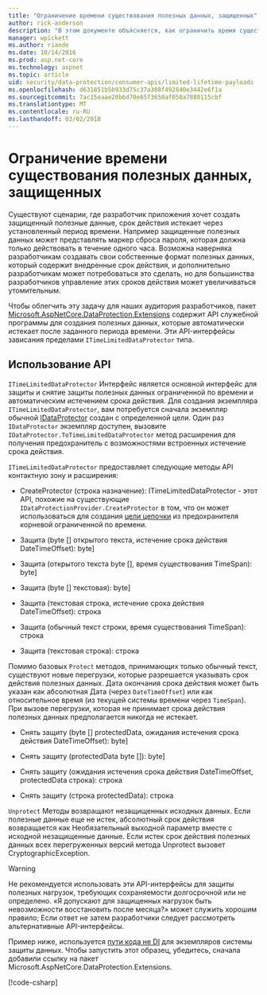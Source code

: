 ```yaml
---
title: "Ограничение времени существования полезных данных, защищенных"
author: rick-anderson
description: "В этом документе объясняется, как ограничить время существования защищенных полезных данных с помощью интерфейсов API защиты данных ASP.NET Core."
manager: wpickett
ms.author: riande
ms.date: 10/14/2016
ms.prod: asp.net-core
ms.technology: aspnet
ms.topic: article
uid: security/data-protection/consumer-apis/limited-lifetime-payloads
ms.openlocfilehash: d631851b5b933d75c37a308f492840e3442e6f1a
ms.sourcegitcommit: 7ac15eaae20b6d70e65f3650af050a7880115cbf
ms.translationtype: MT
ms.contentlocale: ru-RU
ms.lasthandoff: 03/02/2018
---
```

# <a name="limiting-the-lifetime-of-protected-payloads"></a>Ограничение времени существования полезных данных, защищенных

Существуют сценарии, где разработчик приложения хочет создать защищенный полезные данные, срок действия истекает через установленный период времени. Например защищенные полезных данных может представлять маркер сброса пароля, которая должна только действовать в течение одного часа. Возможна наверняка разработчикам создавать свои собственные формат полезных данных, который содержит внедренные срок действия, и дополнительно разработчикам может потребоваться это сделать, но для большинства разработчиков управление этих сроков действия может увеличиваться утомительным.

Чтобы облегчить эту задачу для наших аудитория разработчиков, пакет [Microsoft.AspNetCore.DataProtection.Extensions](https://www.nuget.org/packages/Microsoft.AspNetCore.DataProtection.Extensions/) содержит API служебной программы для создания полезных данных, которые автоматически истекает после заданного периода времени. Эти API-интерфейсы зависания пределами `ITimeLimitedDataProtector` типа.

## <a name="api-usage"></a>Использование API

`ITimeLimitedDataProtector` Интерфейс является основной интерфейс для защиты и снятие защиты полезных данных ограниченной по времени и автоматическим истечением срока действия. Для создания экземпляра `ITimeLimitedDataProtector`, вам потребуется сначала экземпляр обычной [IDataProtector](overview.md) создан с определенной цели. Один раз `IDataProtector` экземпляр доступен, вызовите `IDataProtector.ToTimeLimitedDataProtector` метод расширения для получения предохранитель с возможностями встроенных истечение срока действия.

`ITimeLimitedDataProtector` предоставляет следующие методы API контактную зону и расширения:

* CreateProtector (строка назначение): ITimeLimitedDataProtector - этот API, похожие на существующие `IDataProtectionProvider.CreateProtector` в том, что он может использоваться для создания [цели цепочки](purpose-strings.md) из предохранителя корневой ограниченной по времени.

* Защита (byte [] открытого текста, истечение срока действия DateTimeOffset): byte]

* Защита (открытого текста byte [], время существования TimeSpan): byte]

* Защита (byte [] текстовая): byte]

* Защита (текстовая строка, истечение срока действия DateTimeOffset): строка

* Защита (обычный текст строки, время существования TimeSpan): строка

* Защита (текстовая строка): строка

Помимо базовых `Protect` методов, принимающих только обычный текст, существуют новые перегрузки, которые разрешается указывать срок действия полезных данных. Дата окончания срока действия может быть указан как абсолютная Дата (через `DateTimeOffset`) или как относительное время (из текущей системы времени через `TimeSpan`). При вызове перегрузки, которая не принимает срока действия полезных данных предполагается никогда не истекает.

* Снять защиту (byte [] protectedData, ожидания истечения срока действия DateTimeOffset): byte]

* Снять защиту (protectedData byte []): byte]

* Снять защиту (ожидания истечения срока действия DateTimeOffset, protectedData строка): строка

* Снять защиту (строка protectedData): строка

`Unprotect` Методы возвращают незащищенных исходных данных. Если полезные данные еще не истек, абсолютный срок действия возвращается как Необязательный выходной параметр вместе с исходной незащищенные данные. Если истек срок действия полезных данных всех перегруженных версий метода Unprotect вызовет CryptographicException.

>[!WARNING]
> Не рекомендуется использовать эти API-интерфейсы для защиты полезных нагрузок, требующих сохраняемости долгосрочной или не определено. «Я допускают для защищенных нагрузок быть невозможности восстановить после месяца?» может служить хорошим правило; Если ответ не затем разработчики следует рассмотреть альтернативные API-интерфейсы.

Пример ниже, используется [пути кода не DI](../configuration/non-di-scenarios.md) для экземпляров системы защиты данных. Чтобы запустить этот образец, убедитесь, сначала добавили ссылку на пакет Microsoft.AspNetCore.DataProtection.Extensions.

[!code-csharp[](limited-lifetime-payloads/samples/limitedlifetimepayloads.cs)]
